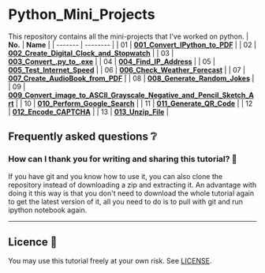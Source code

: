 # Python_Mini_Projects

This repository contains all the mini-projects that I've worked on python.
| **No.** | **Name** | 
| ------- | -------- | 
|	01	| **[001_Convert_IPython_to_PDF](https://github.com/soumit2021/Python-Mini-Projects/tree/main/001_Convert_IPython_to_PDF)** | 
|	02	| **[002_Create_Digital_Clock_and_Stopwatch](https://github.com/soumit2021/Python-Mini-Projects/tree/main/002_Create_Digital_Clock)** | 
|	03	| **[003_Convert_.py_to_.exe](https://github.com/soumit2021/Python-Mini-Projects/tree/main/003_Convert_.py_to_.exe)** | 
|	04	| **[004_Find_IP_Address](https://github.com/soumit2021/Python_Mini_Projects/tree/main/004_Find_IP_Address)** | 
|	05	| **[005_Test_Internet_Speed](https://github.com/soumit2021/Python_Mini_Projects/tree/main/005_Test_Internet_Speed)** | 
|	06	| **[006_Check_Weather_Forecast](https://github.com/soumit2021/Python-Mini-Projects/tree/main/006_Check_Weather_Forecast)** | 
|	07	| **[007_Create_AudioBook_from_PDF](https://github.com/soumit2021/Python-Mini-Projects/tree/main/007_Create_AudioBook_from_PDF)** | 
|	08	| **[008_Generate_Random_Jokes](https://github.com/soumit2021/Python-Mini-Projects/tree/main/008_Generate_Random_Jokes)** | 
|	09	| **[009_Convert_image_to_ASCII_Grayscale_Negative_and_Pencil_Sketch_Art](https://github.com/soumit2021/Python-Mini-Projects/tree/main/009_Convert_image_to_ASCII)** | 
|	10	| **[010_Perform_Google_Search](https://github.com/soumit2021/Python-Mini-Projects/tree/main/010_Perform_Google_Search)** | 
|	11	| **[011_Generate_QR_Code](https://github.com/soumit2021/Python-Mini-Projects/tree/main/011_Generate_QR_Code)** | 
|	12	| **[012_Encode_CAPTCHA](https://github.com/soumit2021/Python-Mini-Projects/tree/main/012_Encode_CAPTCHA)** | 
|	13	| **[013_Unzip_File](https://github.com/soumit2021/Python-Mini-Projects/tree/main/013_Unzip_File)** | 


## Frequently asked questions ❔

### How can I thank you for writing and sharing this tutorial? 🌷

If you have git and you know how to use it, you can also clone the repository instead of downloading a zip and extracting it. An advantage with doing it this way is that you don't need to download the whole tutorial again to get the latest version of it, all you need to do is to pull with git and run ipython notebook again.

---

## Licence 📜
You may use this tutorial freely at your own risk. See [LICENSE](./LICENSE).
